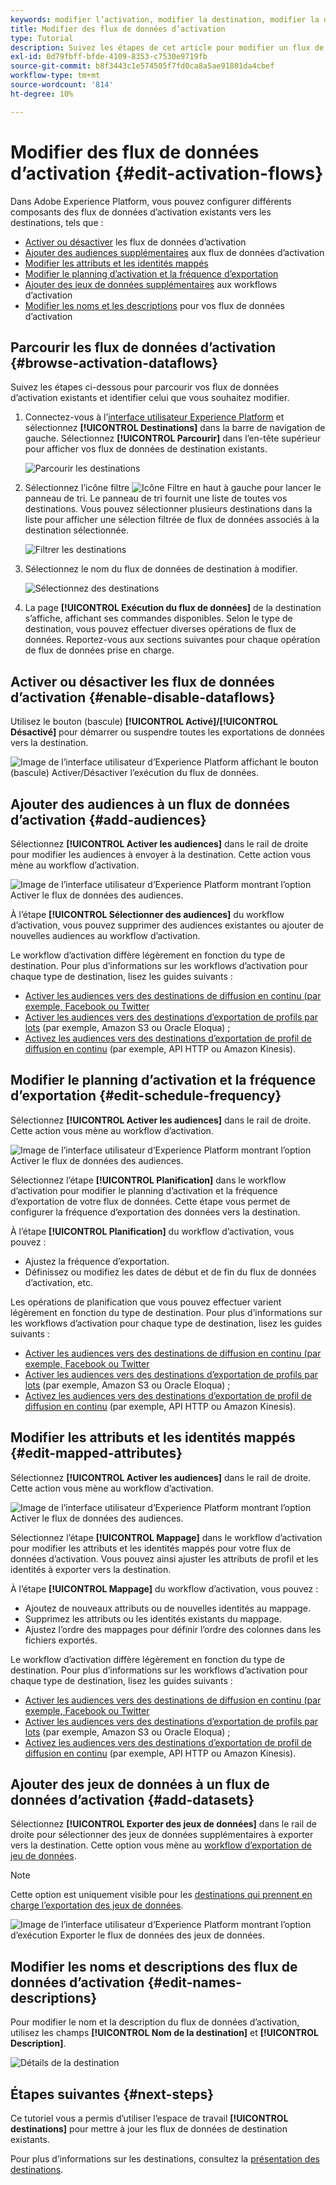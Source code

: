 ```yaml
---
keywords: modifier l’activation, modifier la destination, modifier la destination
title: Modifier des flux de données d’activation
type: Tutorial
description: Suivez les étapes de cet article pour modifier un flux de données d’activation existant dans Adobe Experience Platform.
exl-id: 0d79fbff-bfde-4109-8353-c7530e9719fb
source-git-commit: b8f3443c1e574505f7fd0ca8a5ae91801da4cbef
workflow-type: tm+mt
source-wordcount: '814'
ht-degree: 10%

---
```


# Modifier des flux de données d’activation {#edit-activation-flows}

Dans Adobe Experience Platform, vous pouvez configurer différents composants des flux de données d’activation existants vers les destinations, tels que :

* [Activer ou désactiver](#enable-disable-dataflows) les flux de données d’activation
* [Ajouter des audiences supplémentaires](#add-audiences) aux flux de données d’activation
* [Modifier les attributs et les identités mappés](#edit-mapped-attributes)
* [Modifier le planning d’activation et la fréquence d’exportation](#edit-schedule-frequency)
* [Ajouter des jeux de données supplémentaires](#add-datasets) aux workflows d’activation
* [Modifier les noms et les descriptions](#edit-names-descriptions) pour vos flux de données d’activation

<!-- * [Apply access labels](#apply-access-labels) to exported data; -->

## Parcourir les flux de données d’activation {#browse-activation-dataflows}

Suivez les étapes ci-dessous pour parcourir vos flux de données d’activation existants et identifier celui que vous souhaitez modifier.

1. Connectez-vous à l’[interface utilisateur Experience Platform](https://platform.adobe.com/) et sélectionnez **[!UICONTROL Destinations]** dans la barre de navigation de gauche. Sélectionnez **[!UICONTROL Parcourir]** dans l’en-tête supérieur pour afficher vos flux de données de destination existants.

   ![Parcourir les destinations](../assets/ui/edit-activation/browse-destinations.png)

2. Sélectionnez l’icône filtre ![Icône Filtre](../../images/icons/filter.png) en haut à gauche pour lancer le panneau de tri. Le panneau de tri fournit une liste de toutes vos destinations. Vous pouvez sélectionner plusieurs destinations dans la liste pour afficher une sélection filtrée de flux de données associés à la destination sélectionnée.

   ![Filtrer les destinations](../assets/ui/edit-activation/filter-destinations.png)

3. Sélectionnez le nom du flux de données de destination à modifier.

   ![Sélectionnez des destinations](../assets/ui/edit-activation/destination-select.png)

4. La page **[!UICONTROL Exécution du flux de données]** de la destination s’affiche, affichant ses commandes disponibles. Selon le type de destination, vous pouvez effectuer diverses opérations de flux de données. Reportez-vous aux sections suivantes pour chaque opération de flux de données prise en charge.

## Activer ou désactiver les flux de données d’activation {#enable-disable-dataflows}

Utilisez le bouton (bascule) **[!UICONTROL Activé]/[!UICONTROL Désactivé]** pour démarrer ou suspendre toutes les exportations de données vers la destination.

![Image de l’interface utilisateur d’Experience Platform affichant le bouton (bascule) Activer/Désactiver l’exécution du flux de données.](../assets/ui/edit-activation/enable-toggle.png)

## Ajouter des audiences à un flux de données d’activation {#add-audiences}

Sélectionnez **[!UICONTROL Activer les audiences]** dans le rail de droite pour modifier les audiences à envoyer à la destination. Cette action vous mène au workflow d’activation.

![Image de l’interface utilisateur d’Experience Platform montrant l’option Activer le flux de données des audiences.](../assets/ui/edit-activation/activate-audiences.png)

À l’étape **[!UICONTROL Sélectionner des audiences]** du workflow d’activation, vous pouvez supprimer des audiences existantes ou ajouter de nouvelles audiences au workflow d’activation.

Le workflow d’activation diffère légèrement en fonction du type de destination. Pour plus d’informations sur les workflows d’activation pour chaque type de destination, lisez les guides suivants :

* [ Activer les audiences vers des destinations de diffusion en continu (par exemple, Facebook ou Twitter](./activate-segment-streaming-destinations.md)
* [Activer les audiences vers des destinations d’exportation de profils par lots](./activate-batch-profile-destinations.md) (par exemple, Amazon S3 ou Oracle Eloqua) ;
* [Activez les audiences vers des destinations d’exportation de profil de diffusion en continu](./activate-streaming-profile-destinations.md) (par exemple, API HTTP ou Amazon Kinesis).

## Modifier le planning d’activation et la fréquence d’exportation {#edit-schedule-frequency}

Sélectionnez **[!UICONTROL Activer les audiences]** dans le rail de droite. Cette action vous mène au workflow d’activation.

![Image de l’interface utilisateur d’Experience Platform montrant l’option Activer le flux de données des audiences.](../assets/ui/edit-activation/activate-audiences.png)

Sélectionnez l’étape **[!UICONTROL Planification]** dans le workflow d’activation pour modifier le planning d’activation et la fréquence d’exportation de votre flux de données. Cette étape vous permet de configurer la fréquence d’exportation des données vers la destination.

À l’étape **[!UICONTROL Planification]** du workflow d’activation, vous pouvez :
* Ajustez la fréquence d’exportation.
* Définissez ou modifiez les dates de début et de fin du flux de données d’activation, etc.

Les opérations de planification que vous pouvez effectuer varient légèrement en fonction du type de destination. Pour plus d’informations sur les workflows d’activation pour chaque type de destination, lisez les guides suivants :

* [ Activer les audiences vers des destinations de diffusion en continu (par exemple, Facebook ou Twitter](./activate-segment-streaming-destinations.md)
* [Activer les audiences vers des destinations d’exportation de profils par lots](./activate-batch-profile-destinations.md) (par exemple, Amazon S3 ou Oracle Eloqua) ;
* [Activez les audiences vers des destinations d’exportation de profil de diffusion en continu](./activate-streaming-profile-destinations.md) (par exemple, API HTTP ou Amazon Kinesis).

## Modifier les attributs et les identités mappés {#edit-mapped-attributes}

Sélectionnez **[!UICONTROL Activer les audiences]** dans le rail de droite. Cette action vous mène au workflow d’activation.

![Image de l’interface utilisateur d’Experience Platform montrant l’option Activer le flux de données des audiences.](../assets/ui/edit-activation/activate-audiences.png)

Sélectionnez l’étape **[!UICONTROL Mappage]** dans le workflow d’activation pour modifier les attributs et les identités mappés pour votre flux de données d’activation. Vous pouvez ainsi ajuster les attributs de profil et les identités à exporter vers la destination.

À l’étape **[!UICONTROL Mappage]** du workflow d’activation, vous pouvez :

* Ajoutez de nouveaux attributs ou de nouvelles identités au mappage.
* Supprimez les attributs ou les identités existants du mappage.
* Ajustez l’ordre des mappages pour définir l’ordre des colonnes dans les fichiers exportés.

Le workflow d’activation diffère légèrement en fonction du type de destination. Pour plus d’informations sur les workflows d’activation pour chaque type de destination, lisez les guides suivants :

* [ Activer les audiences vers des destinations de diffusion en continu (par exemple, Facebook ou Twitter](./activate-segment-streaming-destinations.md)
* [Activer les audiences vers des destinations d’exportation de profils par lots](./activate-batch-profile-destinations.md) (par exemple, Amazon S3 ou Oracle Eloqua) ;
* [Activez les audiences vers des destinations d’exportation de profil de diffusion en continu](./activate-streaming-profile-destinations.md) (par exemple, API HTTP ou Amazon Kinesis).



## Ajouter des jeux de données à un flux de données d’activation {#add-datasets}

Sélectionnez **[!UICONTROL Exporter des jeux de données]** dans le rail de droite pour sélectionner des jeux de données supplémentaires à exporter vers la destination. Cette option vous mène au [workflow d’exportation de jeu de données](export-datasets.md).

>[!NOTE]
>
>Cette option est uniquement visible pour les [destinations qui prennent en charge l’exportation des jeux de données](export-datasets.md#supported-destinations).

![Image de l’interface utilisateur d’Experience Platform montrant l’option d’exécution Exporter le flux de données des jeux de données.](../assets/ui/edit-activation/export-datasets.png)



<!-- ## Apply access labels {#apply-access-labels}

Select **[!UICONTROL Apply access labels]** to edit the data usage labels for the exported data. See the [data usage labels documentation](../../data-governance/labels/overview.md) to learn more.

![Experience Platform UI image showing the Export datasets dataflow run option.](../assets/ui/edit-activation/apply-access-labels.png) -->

## Modifier les noms et descriptions des flux de données d’activation {#edit-names-descriptions}

Pour modifier le nom et la description du flux de données d’activation, utilisez les champs **[!UICONTROL Nom de la destination]** et **[!UICONTROL Description]**.

![Détails de la destination](../assets/ui/edit-activation/edit-destination-name-description.png)

## Étapes suivantes {#next-steps}

Ce tutoriel vous a permis d’utiliser l’espace de travail **[!UICONTROL destinations]** pour mettre à jour les flux de données de destination existants.

Pour plus d’informations sur les destinations, consultez la [présentation des destinations](../catalog/overview.md).

